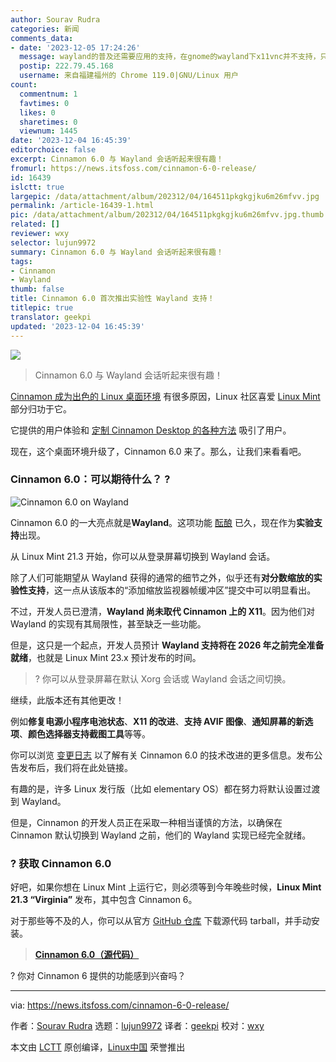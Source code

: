 ```yaml
---
author: Sourav Rudra
categories: 新闻
comments_data:
- date: '2023-12-05 17:24:26'
  message: wayland的普及还需要应用的支持，在gnome的wayland下x11vnc并不支持，只能在x11下继续使用
  postip: 222.79.45.168
  username: 来自福建福州的 Chrome 119.0|GNU/Linux 用户
count:
  commentnum: 1
  favtimes: 0
  likes: 0
  sharetimes: 0
  viewnum: 1445
date: '2023-12-04 16:45:39'
editorchoice: false
excerpt: Cinnamon 6.0 与 Wayland 会话听起来很有趣！
fromurl: https://news.itsfoss.com/cinnamon-6-0-release/
id: 16439
islctt: true
largepic: /data/attachment/album/202312/04/164511pkgkgjku6m26mfvv.jpg
permalink: /article-16439-1.html
pic: /data/attachment/album/202312/04/164511pkgkgjku6m26mfvv.jpg.thumb.jpg
related: []
reviewer: wxy
selector: lujun9972
summary: Cinnamon 6.0 与 Wayland 会话听起来很有趣！
tags:
- Cinnamon
- Wayland
thumb: false
title: Cinnamon 6.0 首次推出实验性 Wayland 支持！
titlepic: true
translator: geekpi
updated: '2023-12-04 16:45:39'
---
```


![](/data/attachment/album/202312/04/164511pkgkgjku6m26mfvv.jpg)



> 
> Cinnamon 6.0 与 Wayland 会话听起来很有趣！
> 
> 
> 


[Cinnamon 成为出色的 Linux 桌面环境](https://itsfoss.com/why-cinnamon/) 有很多原因，Linux 社区喜爱 [Linux Mint](https://linuxmint.com/) 部分归功于它。


它提供的用户体验和 [定制 Cinnamon Desktop 的各种方法](https://itsfoss.com/customize-cinnamon-desktop/) 吸引了用户。


现在，这个桌面环境升级了，Cinnamon 6.0 来了。那么，让我们来看看吧。


### Cinnamon 6.0：可以期待什么？ ?


![Cinnamon 6.0 on Wayland](/data/attachment/album/202312/04/164540fy3t22hzhc8qlb43.png)


Cinnamon 6.0 的一大亮点就是**Wayland**。这项功能 [酝酿](https://blog.linuxmint.com/?p=4591) 已久，现在作为**实验支持**出现。


从 Linux Mint 21.3 开始，你可以从登录屏幕切换到 Wayland 会话。


除了人们可能期望从 Wayland 获得的通常的细节之外，似乎还有**对分数缩放的实验性支持**，这一点从该版本的“添加缩放监视器帧缓冲区”提交中可以明显看出。


不过，开发人员已澄清，**Wayland 尚未取代 Cinnamon 上的 X11**。因为他们对 Wayland 的实现有其局限性，甚至缺乏一些功能。


但是，这只是一个起点，开发人员预计 **Wayland 支持将在 2026 年之前完全准备就绪**，也就是 Linux Mint 23.x 预计发布的时间。



> 
> ? 你可以从登录屏幕在默认 Xorg 会话或 Wayland 会话之间切换。
> 
> 
> 


继续，此版本还有其他更改！


例如**修复电源小程序电池状态**、**X11 的改进**、**支持 AVIF 图像**、**通知屏幕的新选项**、**颜色选择器支持截图工具**等等。


你可以浏览 [变更日志](https://github.com/linuxmint/cinnamon/commit/448a1fc6753079916b8bf036aeb40b049652b72e) 以了解有关 Cinnamon 6.0 的技术改进的更多信息。发布公告发布后，我们将在此处链接。


有趣的是，许多 Linux 发行版（比如 elementary OS）都在努力将默认设置过渡到 Wayland。


但是，Cinnamon 的开发人员正在采取一种相当谨慎的方法，以确保在 Cinnamon 默认切换到 Wayland 之前，他们的 Wayland 实现已经完全就绪。


### ? 获取 Cinnamon 6.0


好吧，如果你想在 Linux Mint 上运行它，则必须等到今年晚些时候，**Linux Mint 21.3 “Virginia”** 发布，其中包含 Cinnamon 6。


对于那些等不及的人，你可以从官方 [GitHub 仓库](https://github.com/linuxmint/cinnamon/releases/tag/6.0.0) 下载源代码 tarball，并手动安装。



> 
> **[Cinnamon 6.0（源代码）](https://github.com/linuxmint/cinnamon/releases/tag/6.0.0)**
> 
> 
> 


? 你对 Cinnamon 6 提供的功能感到兴奋吗？




---


via: <https://news.itsfoss.com/cinnamon-6-0-release/>


作者：[Sourav Rudra](https://news.itsfoss.com/author/sourav/) 选题：[lujun9972](https://github.com/lujun9972) 译者：[geekpi](https://github.com/geekpi) 校对：[wxy](https://github.com/wxy)


本文由 [LCTT](https://github.com/LCTT/TranslateProject) 原创编译，[Linux中国](https://linux.cn/) 荣誉推出